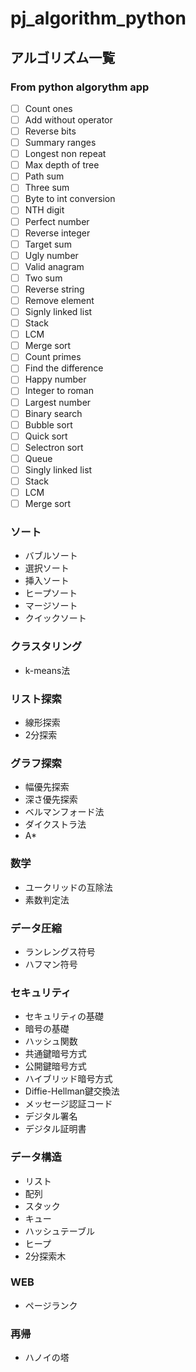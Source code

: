 # pj_algorithm_python

## アルゴリズム一覧

### From python algorythm app
- [ ] Count ones
- [ ] Add without operator
- [ ] Reverse bits
- [ ] Summary ranges
- [ ] Longest non repeat
- [ ] Max depth of tree
- [ ] Path sum
- [ ] Three sum
- [ ] Byte to int conversion
- [ ] NTH digit
- [ ] Perfect number
- [ ] Reverse integer
- [ ] Target sum
- [ ] Ugly number
- [ ] Valid anagram
- [ ] Two sum
- [ ] Reverse string
- [ ] Remove element
- [ ] Signly linked list
- [ ] Stack
- [ ] LCM
- [ ] Merge sort
- [ ] Count primes
- [ ] Find the difference
- [ ] Happy number
- [ ] Integer to roman
- [ ] Largest number
- [ ] Binary search
- [ ] Bubble sort
- [ ] Quick sort
- [ ] Selectron sort
- [ ] Queue
- [ ] Singly linked list
- [ ] Stack
- [ ] LCM
- [ ] Merge sort

### ソート
- バブルソート
- 選択ソート
- 挿入ソート
- ヒープソート
- マージソート
- クイックソート

### クラスタリング
- k-means法

### リスト探索
- 線形探索
- 2分探索

### グラフ探索
- 幅優先探索
- 深さ優先探索
- ベルマンフォード法
- ダイクストラ法
- A*

### 数学
- ユークリッドの互除法
- 素数判定法

### データ圧縮
- ランレングス符号
- ハフマン符号

### セキュリティ
- セキュリティの基礎
- 暗号の基礎
- ハッシュ関数
- 共通鍵暗号方式
- 公開鍵暗号方式
- ハイブリッド暗号方式
- Diffie-Hellman鍵交換法
- メッセージ認証コード
- デジタル署名
- デジタル証明書

### データ構造
- リスト
- 配列
- スタック
- キュー
- ハッシュテーブル
- ヒープ
- 2分探索木

### WEB
- ページランク

### 再帰
- ハノイの塔